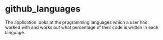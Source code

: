 # github_languages

The application looks at the programming languages which a user has worked with and works out what percentage of their code is written in each language.
